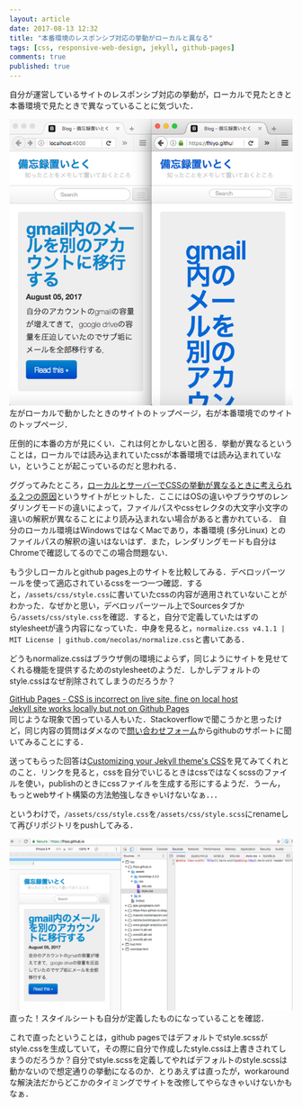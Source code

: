 ```yaml
---
layout: article
date: 2017-08-13 12:32
title: "本番環境のレスポンシブ対応の挙動がローカルと異なる"
tags: [css, responsive-web-design, jekyll, github-pages]
comments: true
published: true
---
```


自分が運営しているサイトのレスポンシブ対応の挙動が，ローカルで見たときと本番環境で見たときで異なっていることに気づいた．

![responsive-different-behavior](/assets/images/different-responsive-behavior/different-responsive-behavior.png)  
左がローカルで動かしたときのサイトのトップページ，右が本番環境でのサイトのトップページ．

圧倒的に本番の方が見にくい．これは何とかしないと困る．挙動が異なるということは，ローカルでは読み込まれていたcssが本番環境では読み込まれていない，ということが起こっているのだと思われる．

ググってみたところ，[ローカルとサーバーでCSSの挙動が異なるときに考えられる２つの原因](http://www.sho-dw.com/web/41/)というサイトがヒットした．ここにはOSの違いやブラウザのレンダリングモードの違いによって，ファイルパスやcssセレクタの大文字小文字の違いの解釈が異なることにより読み込まれない場合があると書かれている．
自分のローカル環境はWindowsではなくMacであり，本番環境 (多分Linux) とのファイルパスの解釈の違いはないはず．また，レンダリングモードも自分はChromeで確認してるのでこの場合問題ない．

もう少しローカルとgithub pages上のサイトを比較してみる．デベロッパーツールを使って適応されているcssを一つ一つ確認．すると，`/assets/css/style.css`に書いていたcssの内容が適用されていないことがわかった．なぜかと思い，デベロッパーツール上でSourcesタブから`/assets/css/style.css`を確認．すると，自分で定義していたはずのstylesheetが違う内容になっていた．中身を見ると，`normalize.css v4.1.1 | MIT License | github.com/necolas/normalize.css`と書いてある．

どうもnormalize.cssはブラウザ側の環境によらず，同じようにサイトを見せてくれる機能を提供するためのstylesheetのようだ．しかしデフォルトのstyle.cssはなぜ削除されてしまうのだろうか？

[GitHub Pages - CSS is incorrect on live site, fine on local host](https://stackoverflow.com/questions/44557181/github-pages-css-is-incorrect-on-live-site-fine-on-local-host)  
[Jekyll site works locally but not on Github Pages](https://stackoverflow.com/questions/42450554/jekyll-site-works-locally-but-not-on-github-pages?rq=1)  
同じような現象で困っている人もいた．Stackoverflowで聞こうかと思ったけど，同じ内容の質問はダメなので[問い合わせフォーム](https://github.com/contact)からgithubのサポートに聞いてみることにする．

送ってもらった回答は[Customizing your Jekyll theme's CSS](https://help.github.com/articles/customizing-css-and-html-in-your-jekyll-theme/#customizing-your-jekyll-themes-css)を見てみてくれとのこと．リンクを見ると，cssを自分でいじるときはcssではなくscssのファイルを使い，publishのときにcssファイルを生成する形にするようだ．うーん，もっとwebサイト構築の方法勉強しなきゃいけないなぁ．．．


というわけで，`/assets/css/style.css`を`/assets/css/style.scss`にrenameして再びリポジトリをpushしてみる．

![fixed-responsive-iphone](/assets/images/different-responsive-behavior/fixed-responsive-iphone.png)  
直った！スタイルシートも自分が定義したものになっていることを確認．

これで直ったということは，github pagesではデフォルトでstyle.scssがstyle.cssを生成していて，その際に自分で作成したstyle.cssは上書きされてしまうのだろうか？自分でstyle.scssを定義してやればデフォルトのstyle.scssは動かないので想定通りの挙動になるのか．とりあえずは直ったが，workaroundな解決法だからどこかのタイミングでサイトを改修してやらなきゃいけないかもなぁ．


<!--site-->
